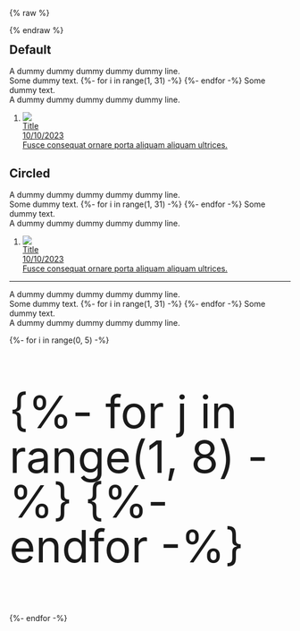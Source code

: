 ---
---

{% raw %}
<style>
main {
  padding: 2rem;
}
#default {
  margin-top: 0;
}
.miso-list {
  --miso-list-item-height: 7rem;
  --miso-list-item-gap: 0.65rem;
  --miso-list-description-lines: 3;
}
.large p {
  font-size: 5rem !important;
  line-height: 1 !important;
}
.line {
  overflow: hidden;
}
</style>
{% endraw %}

## Default

<div>
  <div class="miso-markdown">
    <p>
      A dummy dummy dummy dummy dummy line.<br>
      Some dummy text. 
      {%- for i in range(1, 31) -%}
        <a href="#" class="miso-citation-link" data-index="{{ i }}"></a>
      {%- endfor -%}
      Some dummy text.<br>
      A dummy dummy dummy dummy dummy line.
    </p>
  </div>
  <div class="miso-list ready" data-item-type="article" data-role="sources">
    <ol class="miso-list__list">
      <li class="miso-list__item">
        <a class="miso-list__item-body" data-role="item" href="#">
          <div class="miso-list__item-cover-image-container">
            <img class="miso-list__item-cover-image" src="https://picsum.photos/seed/116/300">
          </div>
          <div class="miso-list__item-info-container">
            <div class="miso-list__item-title">Title</div>
            <div class="miso-list__item-date">10/10/2023</div>
            <div class="miso-list__item-snippet">Fusce consequat ornare porta aliquam aliquam ultrices.</div>
          </div>
          <div class="miso-list__item-index-container">
            <span class="miso-list__item-index miso-citation-index" data-index="1"></span>
          </div>
        </a>
      </li>
    </ol>
  </div>
</div>

## Circled

<div class="miso-circled-citation-index">
  <div class="miso-markdown">
    <p>
      A dummy dummy dummy dummy dummy line.<br>
      Some dummy text. 
      {%- for i in range(1, 31) -%}
        <a href="#" class="miso-citation-link" data-index="{{ i }}"></a>
      {%- endfor -%}
      Some dummy text.<br>
      A dummy dummy dummy dummy dummy line.
    </p>
  </div>
  <div class="miso-list ready" data-item-type="article" data-role="sources">
    <ol class="miso-list__list">
      <li class="miso-list__item">
        <a class="miso-list__item-body" data-role="item" href="#">
          <div class="miso-list__item-cover-image-container">
            <img class="miso-list__item-cover-image" src="https://picsum.photos/seed/116/300">
          </div>
          <div class="miso-list__item-info-container">
            <div class="miso-list__item-title">Title</div>
            <div class="miso-list__item-date">10/10/2023</div>
            <div class="miso-list__item-snippet">Fusce consequat ornare porta aliquam aliquam ultrices.</div>
          </div>
          <div class="miso-list__item-index-container">
            <span class="miso-list__item-index miso-citation-index" data-index="1"></span>
          </div>
        </a>
      </li>
    </ol>
  </div>
</div>

----

<div class="miso-circled-citation-index-dark">
  <div class="miso-markdown">
    <p>
      A dummy dummy dummy dummy dummy line.<br>
      Some dummy text. 
      {%- for i in range(1, 31) -%}
        <a href="#" class="miso-citation-link" data-index="{{ i }}"></a>
      {%- endfor -%}
      Some dummy text.<br>
      A dummy dummy dummy dummy dummy line.
    </p>
  </div>
</div>

<div class="miso-circled-citation-index miso-markdown large">
  <div>
    {%- for i in range(0, 5) -%}
      <p class="line">
        {%- for j in range(1, 8) -%}
          <a href="#" class="miso-citation-link" data-index="{{ i * 7 + j }}"></a>
        {%- endfor -%}
      </p>
    {%- endfor -%}
  </div>
</div>
